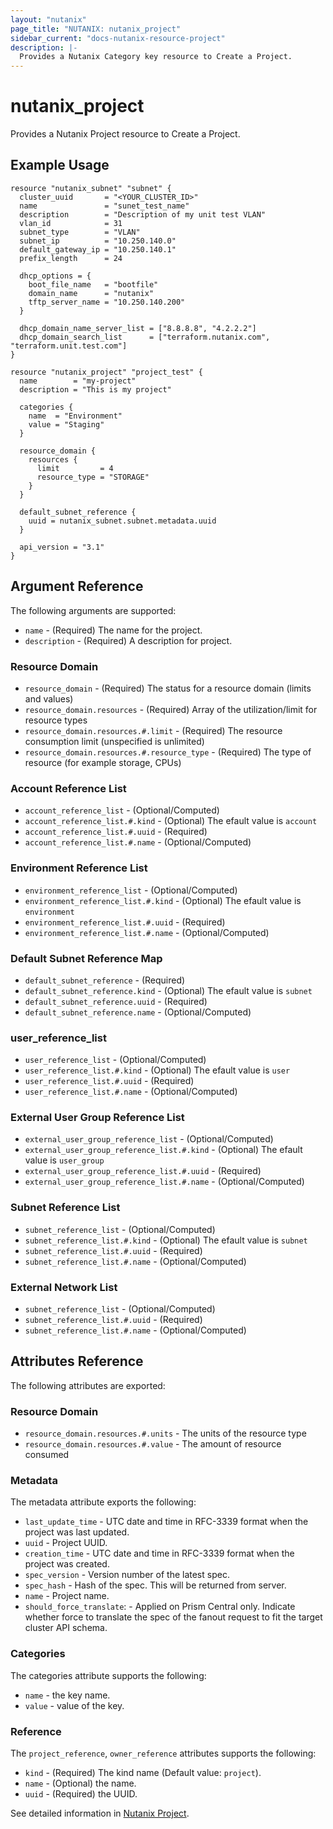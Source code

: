 ```yaml
---
layout: "nutanix"
page_title: "NUTANIX: nutanix_project"
sidebar_current: "docs-nutanix-resource-project"
description: |-
  Provides a Nutanix Category key resource to Create a Project.
---
```


# nutanix_project

Provides a Nutanix Project resource to Create a Project.

## Example Usage

```hcl
resource "nutanix_subnet" "subnet" {
  cluster_uuid       = "<YOUR_CLUSTER_ID>"
  name               = "sunet_test_name"
  description        = "Description of my unit test VLAN"
  vlan_id            = 31
  subnet_type        = "VLAN"
  subnet_ip          = "10.250.140.0"
  default_gateway_ip = "10.250.140.1"
  prefix_length      = 24

  dhcp_options = {
    boot_file_name   = "bootfile"
    domain_name      = "nutanix"
    tftp_server_name = "10.250.140.200"
  }

  dhcp_domain_name_server_list = ["8.8.8.8", "4.2.2.2"]
  dhcp_domain_search_list      = ["terraform.nutanix.com", "terraform.unit.test.com"]
}

resource "nutanix_project" "project_test" {
  name        = "my-project"
  description = "This is my project"

  categories {
    name  = "Environment"
    value = "Staging"
  }

  resource_domain {
    resources {
      limit         = 4
      resource_type = "STORAGE"
    }
  }

  default_subnet_reference {
    uuid = nutanix_subnet.subnet.metadata.uuid
  }

  api_version = "3.1"
}
```

## Argument Reference

The following arguments are supported:

* `name` - (Required) The name for the project.
* `description` - (Required) A description for project.

### Resource Domain
* `resource_domain` - (Required) The status for a resource domain (limits and values)
* `resource_domain.resources` - (Required) Array of the utilization/limit for resource types
* `resource_domain.resources.#.limit` - (Required) The resource consumption limit (unspecified is unlimited)
* `resource_domain.resources.#.resource_type` - (Required) The type of resource (for example storage, CPUs)

### Account Reference List
* `account_reference_list` - (Optional/Computed)
* `account_reference_list.#.kind` - (Optional) The efault value is `account`
* `account_reference_list.#.uuid` - (Required)
* `account_reference_list.#.name` - (Optional/Computed)

### Environment Reference List
* `environment_reference_list` - (Optional/Computed)
* `environment_reference_list.#.kind` - (Optional) The efault value is `environment`
* `environment_reference_list.#.uuid` - (Required)
* `environment_reference_list.#.name` - (Optional/Computed)

### Default Subnet Reference Map
* `default_subnet_reference` - (Required)
* `default_subnet_reference.kind` - (Optional) The efault value is `subnet`
* `default_subnet_reference.uuid` - (Required)
* `default_subnet_reference.name` - (Optional/Computed)

### user_reference_list
* `user_reference_list` - (Optional/Computed)
* `user_reference_list.#.kind` - (Optional) The efault value is `user`
* `user_reference_list.#.uuid` - (Required)
* `user_reference_list.#.name` - (Optional/Computed)

### External User Group Reference List
* `external_user_group_reference_list` - (Optional/Computed)
* `external_user_group_reference_list.#.kind` - (Optional) The efault value is `user_group`
* `external_user_group_reference_list.#.uuid` - (Required)
* `external_user_group_reference_list.#.name` - (Optional/Computed)

### Subnet Reference List
* `subnet_reference_list` - (Optional/Computed)
* `subnet_reference_list.#.kind` - (Optional) The efault value is `subnet`
* `subnet_reference_list.#.uuid` - (Required)
* `subnet_reference_list.#.name` - (Optional/Computed)

### External Network List
* `subnet_reference_list` - (Optional/Computed)
* `subnet_reference_list.#.uuid` - (Required)
* `subnet_reference_list.#.name` - (Optional/Computed)


## Attributes Reference
The following attributes are exported:

### Resource Domain
* `resource_domain.resources.#.units` - The units of the resource type
* `resource_domain.resources.#.value` - The amount of resource consumed

### Metadata
The metadata attribute exports the following:

* `last_update_time` - UTC date and time in RFC-3339 format when the project was last updated.
* `uuid` - Project UUID.
* `creation_time` - UTC date and time in RFC-3339 format when the project was created.
* `spec_version` - Version number of the latest spec.
* `spec_hash` - Hash of the spec. This will be returned from server.
* `name` - Project name.
* `should_force_translate`: - Applied on Prism Central only. Indicate whether force to translate the spec of the fanout request to fit the target cluster API schema.

### Categories
The categories attribute supports the following:

* `name` - the key name.
* `value` - value of the key.

### Reference
The `project_reference`, `owner_reference` attributes supports the following:

* `kind` - (Required) The kind name (Default value: `project`).
* `name` - (Optional) the name.
* `uuid` - (Required) the UUID.

See detailed information in [Nutanix Project](https://www.nutanix.dev/reference/prism_central/v3/api/projects/postprojects/).
